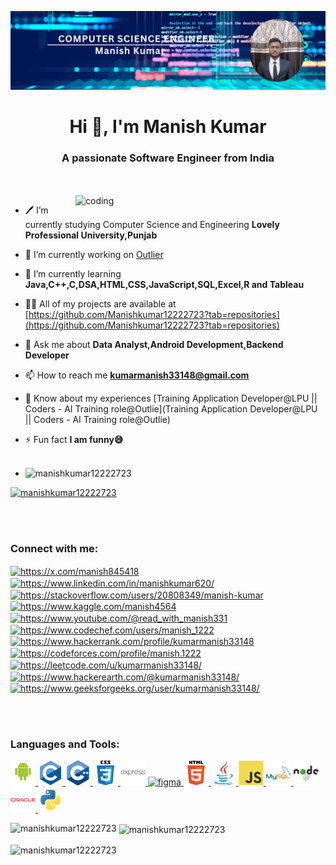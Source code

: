 ![log](https://github.com/Manishkumar12222723/Manishkumar12222723/blob/main/Github%20Banner.png)

<h1 align="center">Hi 👋, I'm Manish Kumar</h1>
<h3 align="center">A passionate Software Engineer from India </h3><br></br>


<image align="right" alt="coding" width="400" src= "https://i.pinimg.com/550x/54/e3/7d/54e37d8074ebcde1d96c77d7b2a7f310.jpg">


- 🖊️ I’m currently studying Computer Science and Engineering **Lovely Professional University,Punjab**
  
- 🔭 I’m currently working on [Outlier](https://app.outlier.ai/expert/profile)
 
- 🌱 I’m currently learning **Java,C++,C,DSA,HTML,CSS,JavaScript,SQL,Excel,R and Tableau**

- 👨‍💻 All of my projects are available at [https://github.com/Manishkumar12222723?tab=repositories](https://github.com/Manishkumar12222723?tab=repositories)

- 💬 Ask me about **Data Analyst,Android Development,Backend Developer**

- 📫 How to reach me **kumarmanish33148@gmail.com**

- 📄 Know about my experiences [Training Application Developer@LPU || Coders - AI Training role@Outlie](Training Application Developer@LPU || Coders - AI Training role@Outlie)

- ⚡ Fun fact **I am funny😅**<br>  </br>

- <p align="left"> <img src="https://komarev.com/ghpvc/?username=manishkumar12222723&label=Profile%20views&color=0e75b6&style=flat" alt="manishkumar12222723" /> </p>

<p align="left"> <a href="https://github.com/ryo-ma/github-profile-trophy"><img src="https://github-profile-trophy.vercel.app/?username=manishkumar12222723" alt="manishkumar12222723" /></a> </p><br></br> 


<h3 align="left">Connect with me:</h3>
<p align="left">
<a href="https://twitter.com/https://x.com/manish845418" target="blank"><img align="center" src="https://raw.githubusercontent.com/rahuldkjain/github-profile-readme-generator/master/src/images/icons/Social/twitter.svg" alt="https://x.com/manish845418" height="30" width="40" /></a>
<a href="https://linkedin.com/in/https://www.linkedin.com/in/manishkumar620/" target="blank"><img align="center" src="https://raw.githubusercontent.com/rahuldkjain/github-profile-readme-generator/master/src/images/icons/Social/linked-in-alt.svg" alt="https://www.linkedin.com/in/manishkumar620/" height="30" width="40" /></a>
<a href="https://stackoverflow.com/users/https://stackoverflow.com/users/20808349/manish-kumar" target="blank"><img align="center" src="https://raw.githubusercontent.com/rahuldkjain/github-profile-readme-generator/master/src/images/icons/Social/stack-overflow.svg" alt="https://stackoverflow.com/users/20808349/manish-kumar" height="30" width="40" /></a>
<a href="https://kaggle.com/https://www.kaggle.com/manish4564" target="blank"><img align="center" src="https://raw.githubusercontent.com/rahuldkjain/github-profile-readme-generator/master/src/images/icons/Social/kaggle.svg" alt="https://www.kaggle.com/manish4564" height="30" width="40" /></a>
<a href="https://www.youtube.com/c/https://www.youtube.com/@read_with_manish331" target="blank"><img align="center" src="https://raw.githubusercontent.com/rahuldkjain/github-profile-readme-generator/master/src/images/icons/Social/youtube.svg" alt="https://www.youtube.com/@read_with_manish331" height="30" width="40" /></a>
<a href="https://www.codechef.com/users/https://www.codechef.com/users/manish_1222" target="blank"><img align="center" src="https://cdn.jsdelivr.net/npm/simple-icons@3.1.0/icons/codechef.svg" alt="https://www.codechef.com/users/manish_1222" height="30" width="40" /></a>
<a href="https://www.hackerrank.com/https://www.hackerrank.com/profile/kumarmanish33148" target="blank"><img align="center" src="https://raw.githubusercontent.com/rahuldkjain/github-profile-readme-generator/master/src/images/icons/Social/hackerrank.svg" alt="https://www.hackerrank.com/profile/kumarmanish33148" height="30" width="40" /></a>
<a href="https://codeforces.com/profile/https://codeforces.com/profile/manish.1222" target="blank"><img align="center" src="https://raw.githubusercontent.com/rahuldkjain/github-profile-readme-generator/master/src/images/icons/Social/codeforces.svg" alt="https://codeforces.com/profile/manish.1222" height="30" width="40" /></a>
<a href="https://www.leetcode.com/https://leetcode.com/u/kumarmanish33148/" target="blank"><img align="center" src="https://raw.githubusercontent.com/rahuldkjain/github-profile-readme-generator/master/src/images/icons/Social/leet-code.svg" alt="https://leetcode.com/u/kumarmanish33148/" height="30" width="40" /></a>
<a href="https://www.hackerearth.com/https://www.hackerearth.com/@kumarmanish33148/" target="blank"><img align="center" src="https://raw.githubusercontent.com/rahuldkjain/github-profile-readme-generator/master/src/images/icons/Social/hackerearth.svg" alt="https://www.hackerearth.com/@kumarmanish33148/" height="30" width="40" /></a>
<a href="https://auth.geeksforgeeks.org/user/https://www.geeksforgeeks.org/user/kumarmanish33148/" target="blank"><img align="center" src="https://raw.githubusercontent.com/rahuldkjain/github-profile-readme-generator/master/src/images/icons/Social/geeks-for-geeks.svg" alt="https://www.geeksforgeeks.org/user/kumarmanish33148/" height="30" width="40" /></a>
</p><br></br>

<h3 align="left">Languages and Tools:</h3>
<p align="left"> <a href="https://developer.android.com" target="_blank" rel="noreferrer"> <img src="https://raw.githubusercontent.com/devicons/devicon/master/icons/android/android-original-wordmark.svg" alt="android" width="40" height="40"/> </a> <a href="https://www.cprogramming.com/" target="_blank" rel="noreferrer"> <img src="https://raw.githubusercontent.com/devicons/devicon/master/icons/c/c-original.svg" alt="c" width="40" height="40"/> </a> <a href="https://www.w3schools.com/cpp/" target="_blank" rel="noreferrer"> <img src="https://raw.githubusercontent.com/devicons/devicon/master/icons/cplusplus/cplusplus-original.svg" alt="cplusplus" width="40" height="40"/> </a> <a href="https://www.w3schools.com/css/" target="_blank" rel="noreferrer"> <img src="https://raw.githubusercontent.com/devicons/devicon/master/icons/css3/css3-original-wordmark.svg" alt="css3" width="40" height="40"/> </a> <a href="https://expressjs.com" target="_blank" rel="noreferrer"> <img src="https://raw.githubusercontent.com/devicons/devicon/master/icons/express/express-original-wordmark.svg" alt="express" width="40" height="40"/> </a> <a href="https://www.figma.com/" target="_blank" rel="noreferrer"> <img src="https://www.vectorlogo.zone/logos/figma/figma-icon.svg" alt="figma" width="40" height="40"/> </a> <a href="https://www.w3.org/html/" target="_blank" rel="noreferrer"> <img src="https://raw.githubusercontent.com/devicons/devicon/master/icons/html5/html5-original-wordmark.svg" alt="html5" width="40" height="40"/> </a> <a href="https://www.java.com" target="_blank" rel="noreferrer"> <img src="https://raw.githubusercontent.com/devicons/devicon/master/icons/java/java-original.svg" alt="java" width="40" height="40"/> </a> <a href="https://developer.mozilla.org/en-US/docs/Web/JavaScript" target="_blank" rel="noreferrer"> <img src="https://raw.githubusercontent.com/devicons/devicon/master/icons/javascript/javascript-original.svg" alt="javascript" width="40" height="40"/> </a> <a href="https://www.mysql.com/" target="_blank" rel="noreferrer"> <img src="https://raw.githubusercontent.com/devicons/devicon/master/icons/mysql/mysql-original-wordmark.svg" alt="mysql" width="40" height="40"/> </a> <a href="https://nodejs.org" target="_blank" rel="noreferrer"> <img src="https://raw.githubusercontent.com/devicons/devicon/master/icons/nodejs/nodejs-original-wordmark.svg" alt="nodejs" width="40" height="40"/> </a> <a href="https://www.oracle.com/" target="_blank" rel="noreferrer"> <img src="https://raw.githubusercontent.com/devicons/devicon/master/icons/oracle/oracle-original.svg" alt="oracle" width="40" height="40"/> </a> <a href="https://www.python.org" target="_blank" rel="noreferrer"> <img src="https://raw.githubusercontent.com/devicons/devicon/master/icons/python/python-original.svg" alt="python" width="40" height="40"/> </a> </p>

<p><img align="left" src="https://github-readme-stats.vercel.app/api/top-langs?username=manishkumar12222723&show_icons=true&locale=en&layout=compact" alt="manishkumar12222723" /></p>

<p>&nbsp;<img align="center" src="https://github-readme-stats.vercel.app/api?username=manishkumar12222723&show_icons=true&locale=en" alt="manishkumar12222723" /></p>

<p><img align="center" src="https://github-readme-streak-stats.herokuapp.com/?user=manishkumar12222723&" alt="manishkumar12222723" /></p>

